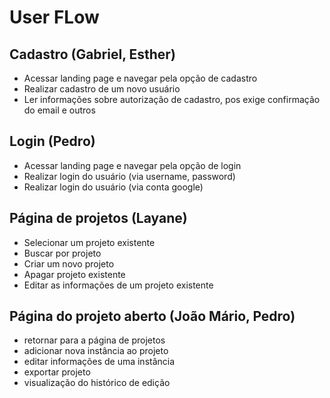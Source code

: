 # User FLow

## Cadastro (Gabriel, Esther)

- Acessar landing page e navegar pela opção de cadastro
- Realizar cadastro de um novo usuário
- Ler informações sobre autorização de cadastro, pos exige confirmação do email e outros

## Login (Pedro)

- Acessar landing page e navegar pela opção de login
- Realizar login do usuário (via username, password)
- Realizar login do usuário (via conta google)

## Página de projetos (Layane)

- Selecionar um projeto existente
- Buscar por projeto
- Criar um novo projeto
- Apagar projeto existente
- Editar as informações de um projeto existente

## Página do projeto aberto (João Mário, Pedro)

- retornar para a página de projetos
- adicionar nova instância ao projeto
- editar informações de uma instância
- exportar projeto
- visualização do histórico de edição
